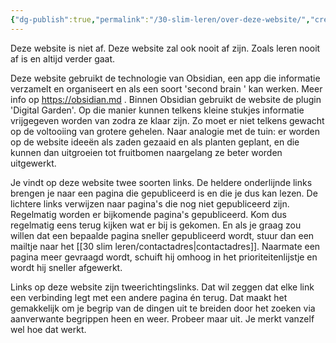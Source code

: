 ```yaml
---
{"dg-publish":true,"permalink":"/30-slim-leren/over-deze-website/","created":"2025-03-04T18:44:50.597+01:00","updated":"2025-02-18T19:57:33.921+01:00"}
---
```


 Deze website is niet af. Deze website zal ook nooit af zijn. Zoals leren nooit af is en altijd verder gaat. 

Deze website gebruikt de technologie van Obsidian, een app die informatie verzamelt en organiseert en als een soort 'second brain ' kan werken. Meer info op https://obsidian.md . Binnen Obsidian gebruikt de website de plugin 'Digital Garden'. Op die manier kunnen telkens kleine stukjes informatie vrijgegeven worden van zodra ze klaar zijn. Zo moet er niet telkens gewacht op de voltooiing van grotere gehelen. Naar analogie met de tuin: er worden op de website ideeën als zaden gezaaid en als planten geplant, en die kunnen dan uitgroeien tot fruitbomen naargelang ze beter worden uitgewerkt.

Je vindt op deze website twee soorten links. De heldere onderlijnde links brengen je naar een pagina die gepubliceerd is en die je dus kan lezen. De lichtere links verwijzen naar pagina's die nog niet gepubliceerd zijn.  Regelmatig worden er  bijkomende pagina's gepubliceerd. Kom dus regelmatig eens terug kijken wat er bij is gekomen. En als je graag zou willen dat een bepaalde pagina sneller gepubliceerd wordt, stuur dan een mailtje naar het [[30 slim leren/contactadres\|contactadres]]. Naarmate een pagina meer gevraagd wordt, schuift hij omhoog in het prioriteitenlijstje en wordt hij sneller afgewerkt.

Links op deze website zijn tweerichtingslinks. Dat wil zeggen dat elke link een verbinding legt met een andere pagina én terug. Dat maakt het gemakkelijk om je begrip van de dingen uit te breiden door het zoeken via aanverwante begrippen heen en weer. Probeer maar uit. Je merkt vanzelf wel hoe dat werkt.

